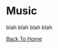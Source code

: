 <!DOCTYPE html>
<html>
<body>

  <h1>Music</h1>
  <p>blah blah blah blah</p>
  
 <a href="https://github.com/madirgrs/FinalProject">Back To Home</a>
  
  </html>
  </body>
